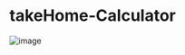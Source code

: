 # takeHome-Calculator

![image](https://user-images.githubusercontent.com/23123990/172582681-e708ac03-6822-4260-8804-700f02e1cb16.png)

